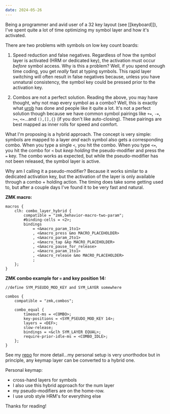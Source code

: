 ```yaml
---
date: 2024-05-26
---
```

Being a programmer and avid user of a 32 key layout (see [[keyboard]]), I've spent quite a lot of time optimizing my symbol layer and how it's activated. 

There are two problems with symbols on low key count boards:

1. Speed reduction and false negatives. Regardless of how the symbol layer is activated (HRM or dedicated key), the activation must occur *before* symbol access. Why is this a problem? Well, if you spend enough time coding, you get *really* fast at typing symbols. This rapid layer switching will often result in false negatives because, unless you have unnatural consistency, the symbol key could be pressed prior to the activation key. 

2. Combos are not a perfect solution. Reading the above, you may have thought, why not map every symbol as a combo? Well, this is exactly what [urob](https://github.com/urob/zmk-config) has done and people like it quite a lot. It's not a perfect solution though because we have common symbol pairings like `+=`, `-=`, `>=`, `<=`...and `(),[],{}` (if you don't like auto-closing). These pairings are best mapped as inner rolls for speed and comfort. 

What I'm proposing is a hybrid approach. The concept is very simple: symbols are mapped to a layer *and* each symbol also gets a corresponding combo. When you type a single `<`, you hit the combo. When you type `<=`, you hit the combo for `<` but *keep holding* the pseudo-modifier and press the `=` key. The combo works as expected, but while the pseudo-modifier has not been released, the symbol layer is active. 

Why am I calling it a pseudo-modifier? Because it works similar to a dedicated activation key, but the activation of the layer is only available through a combo + holding action. The timing does take some getting used to, but after a couple days I've found it to be very fast and natural.

**ZMK macro:**
```
macros {
	clh: combo_layer_hybrid {
		compatible = "zmk,behavior-macro-two-param";
		#binding-cells = <2>;
		bindings
			= <&macro_param_1to1>
			, <&macro_press &mo MACRO_PLACEHOLDER>
			, <&macro_param_2to1>
			, <&macro_tap &kp MACRO_PLACEHOLDER>
			, <&macro_pause_for_release>
			, <&macro_param_1to1>
			, <&macro_release &mo MACRO_PLACEHOLDER>
			;
	};
}
```

**ZMK combo example for `=` and key position 14:**
```
//define SYM_PSEUDO_MOD_KEY and SYM_LAYER somewhere

combos {
	compatible = "zmk,combos";
	
	combo_equal {
		timeout-ms = <COMBO>;
		key-positions = <SYM_PSEUDO_MOD_KEY 14>; 
		layers = <DEF>;
		slow-release;
		bindings = <&clh SYM_LAYER EQUAL>;
		require-prior-idle-ms = <COMBO_IDLE>;
	};
}
```

See my [repo](https://github.com/sashalex007/ergo_alex_zmk) for more detail...my personal setup is very unorthodox but in principle, any keymap layer can be converted to a hybrid one. 

Personal keymap:
- cross-hand layers for symbols
- I also use this hybrid approach for the num layer
- my pseudo-modifiers are on the home-row.
- I use urob style HRM's for everything else

Thanks for reading!



